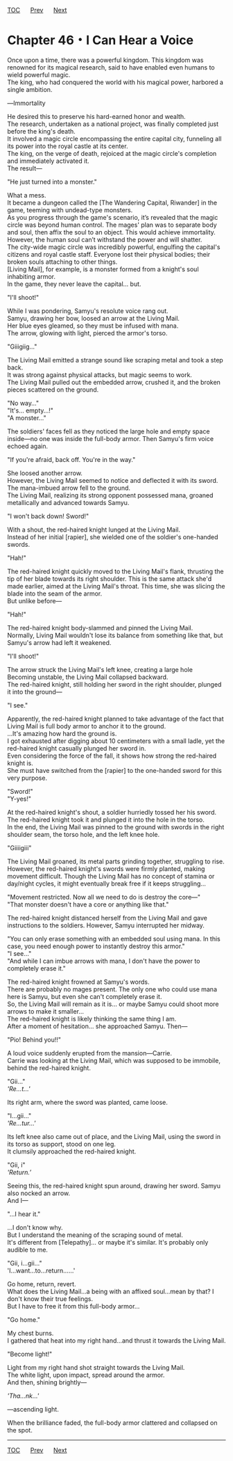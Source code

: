 [TOC](../readme.md)&nbsp;&nbsp;&nbsp;&nbsp;&nbsp;&nbsp;[Prev](Section_0045.md)&nbsp;&nbsp;&nbsp;&nbsp;&nbsp;&nbsp;[Next](Section_0047.md)



# Chapter 46・I Can Hear a Voice

Once upon a time, there was a powerful kingdom. This kingdom was
renowned for its magical research, said to have enabled even humans to
wield powerful magic.  
The king, who had conquered the world with his magical power, harbored a
single ambition.  
  
―Immortality  
  
He desired this to preserve his hard-earned honor and wealth.  
The research, undertaken as a national project, was finally completed
just before the king's death.  
It involved a magic circle encompassing the entire capital city,
funneling all its power into the royal castle at its center.  
The king, on the verge of death, rejoiced at the magic circle's
completion and immediately activated it.  
The result—  
  
"He just turned into a monster."  
  
What a mess.  
It became a dungeon called the \[The Wandering Capital, Riwander\] in
the game, teeming with undead-type monsters.  
As you progress through the game's scenario, it’s revealed that the
magic circle was beyond human control. The mages' plan was to separate
body and soul, then affix the soul to an object. This would achieve
immortality. However, the human soul can’t withstand the power and will
shatter.  
The city-wide magic circle was incredibly powerful, engulfing the
capital's citizens and royal castle staff. Everyone lost their physical
bodies; their broken souls attaching to other things.  
\[Living Mail\], for example, is a monster formed from a knight's soul
inhabiting armor.  
In the game, they never leave the capital… but.  
  
"I'll shoot!"  
  
While I was pondering, Samyu's resolute voice rang out.  
Samyu, drawing her bow, loosed an arrow at the Living Mail.  
Her blue eyes gleamed, so they must be infused with mana.  
The arrow, glowing with light, pierced the armor's torso.  
  
"Giiigiig…"  
  
The Living Mail emitted a strange sound like scraping metal and took a
step back.  
It was strong against physical attacks, but magic seems to work.  
The Living Mail pulled out the embedded arrow, crushed it, and the
broken pieces scattered on the ground.  
  
"No way…"  
"It's… empty…!"  
"A monster…"  
  
The soldiers' faces fell as they noticed the large hole and empty space
inside—no one was inside the full-body armor. Then Samyu's firm voice
echoed again.  
  
"If you're afraid, back off. You're in the way."  
  
She loosed another arrow.  
However, the Living Mail seemed to notice and deflected it with its
sword.  
The mana-imbued arrow fell to the ground.  
The Living Mail, realizing its strong opponent possessed mana, groaned
metallically and advanced towards Samyu.  
  
"I won't back down! Sword!"  
  
With a shout, the red-haired knight lunged at the Living Mail.  
Instead of her initial \[rapier\], she wielded one of the soldier's
one-handed swords.  
  
"Hah!"  
  
The red-haired knight quickly moved to the Living Mail's flank,
thrusting the tip of her blade towards its right shoulder. This is the
same attack she'd made earlier, aimed at the Living Mail's throat. This
time, she was slicing the blade into the seam of the armor.  
But unlike before—  
  
"Hah!"  
  
The red-haired knight body-slammed and pinned the Living Mail.  
Normally, Living Mail wouldn't lose its balance from something like
that, but Samyu's arrow had left it weakened.  
  
"I'll shoot!"  
  
The arrow struck the Living Mail's left knee, creating a large hole  
Becoming unstable, the Living Mail collapsed backward.  
The red-haired knight, still holding her sword in the right shoulder,
plunged it into the ground—  
  
"I see."  
  
Apparently, the red-haired knight planned to take advantage of the fact
that Living Mail is full body armor to anchor it to the ground.  
…It's amazing how hard the ground is.  
I got exhausted after digging about 10 centimeters with a small ladle,
yet the red-haired knight casually plunged her sword in.  
Even considering the force of the fall, it shows how strong the
red-haired knight is.  
She must have switched from the \[rapier\] to the one-handed sword for
this very purpose.  
  
"Sword!"  
"Y-yes!"  
  
At the red-haired knight's shout, a soldier hurriedly tossed her his
sword.  
The red-haired knight took it and plunged it into the hole in the
torso.  
In the end, the Living Mail was pinned to the ground with swords in the
right shoulder seam, the torso hole, and the left knee hole.  
  
"Giiiigiii"  
  
The Living Mail groaned, its metal parts grinding together, struggling
to rise.  
However, the red-haired knight's swords were firmly planted, making
movement difficult. Though the Living Mail has no concept of stamina or
day/night cycles, it might eventually break free if it keeps
struggling…  
  
"Movement restricted. Now all we need to do is destroy the core—"  
"That monster doesn't have a core or anything like that."  
  
The red-haired knight distanced herself from the Living Mail and gave
instructions to the soldiers. However, Samyu interrupted her midway.  
  
"You can only erase something with an embedded soul using mana. In this
case, you need enough power to instantly destroy this armor."  
"I see…"  
"And while I can imbue arrows with mana, I don't have the power to
completely erase it."  
  
The red-haired knight frowned at Samyu's words.  
There are probably no mages present. The only one who could use mana
here is Samyu, but even she can't completely erase it.  
So, the Living Mail will remain as it is… or maybe Samyu could shoot
more arrows to make it smaller…  
The red-haired knight is likely thinking the same thing I am.  
After a moment of hesitation… she approached Samyu. Then—  
  
"Pio! Behind you!!"  
  
A loud voice suddenly erupted from the mansion—Carrie.  
Carrie was looking at the Living Mail, which was supposed to be
immobile, behind the red-haired knight.  
  
"Gii…"  
*'Re…t…'*  
  
Its right arm, where the sword was planted, came loose.  
  
"I…gii…"  
*'Re…tur…'*  
  
Its left knee also came out of place, and the Living Mail, using the
sword in its torso as support, stood on one leg.  
It clumsily approached the red-haired knight.  
  
"Gii, i"  
*'Return.’*  
  
Seeing this, the red-haired knight spun around, drawing her sword. Samyu
also nocked an arrow.  
And I—  
  
"…I hear it."  
  
...I don't know why.  
But I understand the meaning of the scraping sound of metal.  
It's different from \[Telepathy\]… or maybe it's similar. It's probably
only audible to me.  
  
"Gii, i…gii…"  
'I…want…to…return……'  
  
Go home, return, revert.  
What does the Living Mail…a being with an affixed soul…mean by that? I
don't know their true feelings.  
But I have to free it from this full-body armor…  
  
"Go home."  
  
My chest burns.  
I gathered that heat into my right hand…and thrust it towards the Living
Mail.  
  
"Become light!"  
  
Light from my right hand shot straight towards the Living Mail.  
The white light, upon impact, spread around the armor.  
And then, shining brightly—  
  
*'Tha…nk…'*  
  
—ascending light.  
  
When the brilliance faded, the full-body armor clattered and collapsed
on the spot.  
  
  
  


---
[TOC](../readme.md)&nbsp;&nbsp;&nbsp;&nbsp;&nbsp;&nbsp;[Prev](Section_0045.md)&nbsp;&nbsp;&nbsp;&nbsp;&nbsp;&nbsp;[Next](Section_0047.md)


